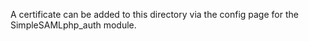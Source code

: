A certificate can be added to this directory via the config page for the SimpleSAMLphp_auth module.

